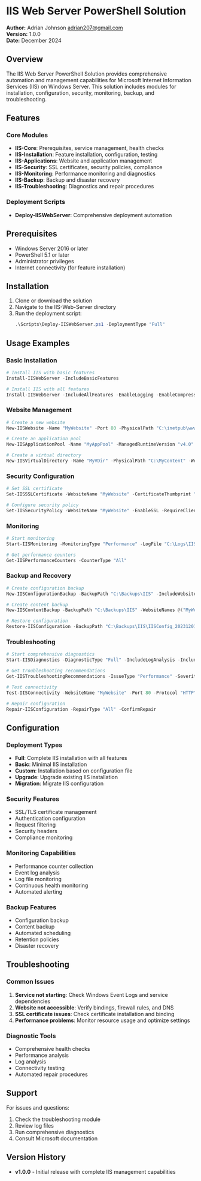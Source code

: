 # IIS Web Server PowerShell Solution

**Author:** Adrian Johnson <adrian207@gmail.com>  
**Version:** 1.0.0  
**Date:** December 2024

## Overview

The IIS Web Server PowerShell Solution provides comprehensive automation and management capabilities for Microsoft Internet Information Services (IIS) on Windows Server. This solution includes modules for installation, configuration, security, monitoring, backup, and troubleshooting.

## Features

### Core Modules
- **IIS-Core**: Prerequisites, service management, health checks
- **IIS-Installation**: Feature installation, configuration, testing
- **IIS-Applications**: Website and application management
- **IIS-Security**: SSL certificates, security policies, compliance
- **IIS-Monitoring**: Performance monitoring and diagnostics
- **IIS-Backup**: Backup and disaster recovery
- **IIS-Troubleshooting**: Diagnostics and repair procedures

### Deployment Scripts
- **Deploy-IISWebServer**: Comprehensive deployment automation

## Prerequisites

- Windows Server 2016 or later
- PowerShell 5.1 or later
- Administrator privileges
- Internet connectivity (for feature installation)

## Installation

1. Clone or download the solution
2. Navigate to the IIS-Web-Server directory
3. Run the deployment script:
   ```powershell
   .\Scripts\Deploy-IISWebServer.ps1 -DeploymentType "Full"
   ```

## Usage Examples

### Basic Installation
```powershell
# Install IIS with basic features
Install-IISWebServer -IncludeBasicFeatures

# Install IIS with all features
Install-IISWebServer -IncludeAllFeatures -EnableLogging -EnableCompression
```

### Website Management
```powershell
# Create a new website
New-IISWebsite -Name "MyWebsite" -Port 80 -PhysicalPath "C:\inetpub\wwwroot\MySite"

# Create an application pool
New-IISApplicationPool -Name "MyAppPool" -ManagedRuntimeVersion "v4.0"

# Create a virtual directory
New-IISVirtualDirectory -Name "MyVDir" -PhysicalPath "C:\MyContent" -WebsiteName "MyWebsite"
```

### Security Configuration
```powershell
# Set SSL certificate
Set-IISSSLCertificate -WebsiteName "MyWebsite" -CertificateThumbprint "1234567890ABCDEF"

# Configure security policy
Set-IISSecurityPolicy -WebsiteName "MyWebsite" -EnableSSL -RequireClientCertificates
```

### Monitoring
```powershell
# Start monitoring
Start-IISMonitoring -MonitoringType "Performance" -LogFile "C:\Logs\IIS-Monitor.log"

# Get performance counters
Get-IISPerformanceCounters -CounterType "All"
```

### Backup and Recovery
```powershell
# Create configuration backup
New-IISConfigurationBackup -BackupPath "C:\Backups\IIS" -IncludeWebsites -IncludeApplicationPools

# Create content backup
New-IISContentBackup -BackupPath "C:\Backups\IIS" -WebsiteNames @("MyWebsite") -CompressBackup

# Restore configuration
Restore-IISConfiguration -BackupPath "C:\Backups\IIS\IISConfig_20231201.zip" -ConfirmRestore
```

### Troubleshooting
```powershell
# Start comprehensive diagnostics
Start-IISDiagnostics -DiagnosticType "Full" -IncludeLogAnalysis -IncludePerformanceAnalysis

# Get troubleshooting recommendations
Get-IISTroubleshootingRecommendations -IssueType "Performance" -Severity "High"

# Test connectivity
Test-IISConnectivity -WebsiteName "MyWebsite" -Port 80 -Protocol "HTTP"

# Repair configuration
Repair-IISConfiguration -RepairType "All" -ConfirmRepair
```

## Configuration

### Deployment Types
- **Full**: Complete IIS installation with all features
- **Basic**: Minimal IIS installation
- **Custom**: Installation based on configuration file
- **Upgrade**: Upgrade existing IIS installation
- **Migration**: Migrate IIS configuration

### Security Features
- SSL/TLS certificate management
- Authentication configuration
- Request filtering
- Security headers
- Compliance monitoring

### Monitoring Capabilities
- Performance counter collection
- Event log analysis
- Log file monitoring
- Continuous health monitoring
- Automated alerting

### Backup Features
- Configuration backup
- Content backup
- Automated scheduling
- Retention policies
- Disaster recovery

## Troubleshooting

### Common Issues
1. **Service not starting**: Check Windows Event Logs and service dependencies
2. **Website not accessible**: Verify bindings, firewall rules, and DNS
3. **SSL certificate issues**: Check certificate installation and binding
4. **Performance problems**: Monitor resource usage and optimize settings

### Diagnostic Tools
- Comprehensive health checks
- Performance analysis
- Log analysis
- Connectivity testing
- Automated repair procedures

## Support

For issues and questions:
1. Check the troubleshooting module
2. Review log files
3. Run comprehensive diagnostics
4. Consult Microsoft documentation

## Version History

- **v1.0.0** - Initial release with complete IIS management capabilities
